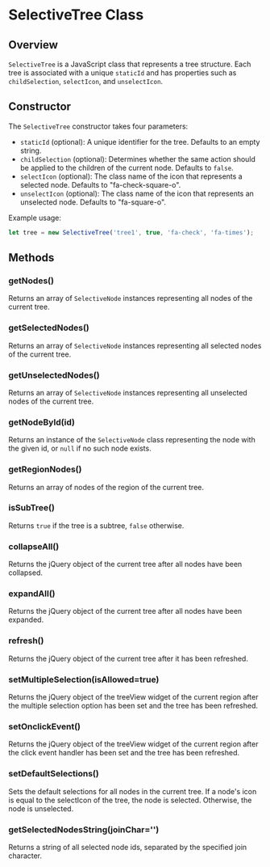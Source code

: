 # SelectiveTree Class

## Overview
`SelectiveTree` is a JavaScript class that represents a tree structure. Each tree is associated with a unique `staticId` and has properties such as `childSelection`, `selectIcon`, and `unselectIcon`.

## Constructor
The `SelectiveTree` constructor takes four parameters:

- `staticId` (optional): A unique identifier for the tree. Defaults to an empty string.
- `childSelection` (optional): Determines whether the same action should be applied to the children of the current node. Defaults to `false`.
- `selectIcon` (optional): The class name of the icon that represents a selected node. Defaults to "fa-check-square-o".
- `unselectIcon` (optional): The class name of the icon that represents an unselected node. Defaults to "fa-square-o".

Example usage:
```Javascript
let tree = new SelectiveTree('tree1', true, 'fa-check', 'fa-times');
```

## Methods

### getNodes()
Returns an array of `SelectiveNode` instances representing all nodes of the current tree.

### getSelectedNodes()
Returns an array of `SelectiveNode` instances representing all selected nodes of the current tree.

### getUnselectedNodes()
Returns an array of `SelectiveNode` instances representing all unselected nodes of the current tree.

### getNodeById(id)
Returns an instance of the `SelectiveNode` class representing the node with the given id, or `null` if no such node exists.

### getRegionNodes()
Returns an array of nodes of the region of the current tree.

### isSubTree()
Returns `true` if the tree is a subtree, `false` otherwise.

### collapseAll()
Returns the jQuery object of the current tree after all nodes have been collapsed.

### expandAll()
Returns the jQuery object of the current tree after all nodes have been expanded.

### refresh()
Returns the jQuery object of the current tree after it has been refreshed.

### setMultipleSelection(isAllowed=true)
Returns the jQuery object of the treeView widget of the current region after the multiple selection option has been set and the tree has been refreshed.

### setOnclickEvent()
Returns the jQuery object of the treeView widget of the current region after the click event handler has been set and the tree has been refreshed.

### setDefaultSelections()
Sets the default selections for all nodes in the current tree. If a node's icon is equal to the selectIcon of the tree, the node is selected. Otherwise, the node is unselected.

### getSelectedNodesString(joinChar='')
Returns a string of all selected node ids, separated by the specified join character.